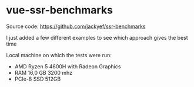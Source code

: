 # vue-ssr-benchmarks

Source code: https://github.com/jackyef/ssr-benchmarks

I just added a few different examples to see which approach gives the best time

Local machine on which the tests were run:
- AMD Ryzen 5 4600H with Radeon Graphics
- RAM 16,0 GB 3200 mhz
- PCIe-8 SSD 512GB
